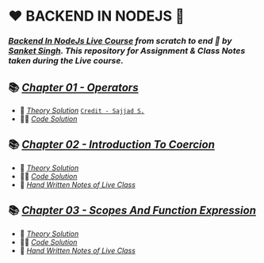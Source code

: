 # ❤️ BACKEND IN NODEJS 🙏
### _[Backend In NodeJs Live Course](https://sanketsingh8670.ongraphy.com/courses/Learn-Backend-In-NodeJS-From-Scratch---December-Batch-63261b48e4b0f3cf8bd9fcbf) from scratch to end 🚀 by [Sanket Singh](https://in.linkedin.com/in/singhsanket143). This repository for Assignment & Class Notes taken during the Live course._

## 📚 [_Chapter 01 - Operators_](https://tinyurl.com/2p8futts) 
- 📖 [_Theory Solution_](https://tinyurl.com/2p8fspya) [`Credit - Sajjad S.`](https://www.linkedin.com/in/sajjadsalaria/)
- 👨‍💻 [_Code Solution_](https://tinyurl.com/mry4f83t)

## 📚 [_Chapter 02 - Introduction To Coercion_](https://tinyurl.com/coercionss) 
- 📖 [_Theory Solution_](https://tinyurl.com/ys824c6u) 
- 👨‍💻 [_Code Solution_](https://tinyurl.com/coercioncode)
- 📝 [_Hand Written Notes of Live Class_](https://drive.google.com/file/d/1VLwBOzXOJqO7gafS-jk64ytzUGyKJYC7/view?usp=sharing)

## 📚 [_Chapter 03 - Scopes And Function Expression_](https://tinyurl.com/scopesAndFunctionExpression) 
- 📖 [_Theory Solution_](https://tinyurl.com/scopesTheory) 
- 👨‍💻 [_Code Solution_](https://tinyurl.com/scopesCode)
- 📝 [_Hand Written Notes of Live Class_](https://drive.google.com/file/d/1vRezgwmXytXcqNPAOG7xtGhXx9-Mb53Y/view?usp=sharing)

 
